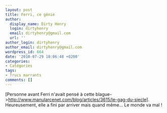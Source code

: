 ```yaml
---
layout: post
title: Ferri, ce génie
author:
  display_name: Dirty Henry
  login: dirtyhenry
  email: dirtyhenry@gmail.com
  url: ''
author_login: dirtyhenry
author_email: dirtyhenry@gmail.com
wordpress_id: 664
date: '2010-07-29 10:06:48 +0200'
categories:
- Catégories
tags:
- Trucs marrants
comments: []
---
```

[Personne avant Ferri n'avait pensé à cette blague->http://www.manularcenet.com/blog/articles/3615/le-gag-du-siecle]. Heureusement, elle a fini par arriver mais quand même... Le monde va mal !
